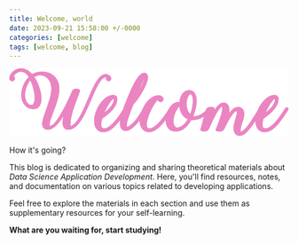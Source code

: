 ```yaml
---
title: Welcome, world 
date: 2023-09-21 15:58:00 +/-0000
categories: [welcome]
tags: [welcome, blog]
---
```


![git](/assets/img/welcome.png)

How it's going? 

This blog is dedicated to organizing and sharing theoretical materials about *Data Science Application Development*.
Here, you'll find resources, notes, and documentation on various topics related to developing applications.

Feel free to explore the materials in each section and use them as supplementary resources for your self-learning. 

**What are you waiting for, start studying!**
